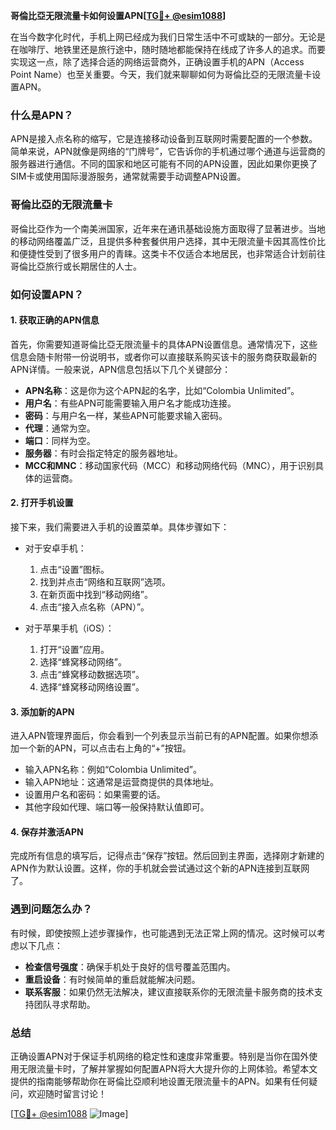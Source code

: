 **哥倫比亞无限流量卡如何设置APN[[TG💪+ @esim1088](https://t.me/s/esim1088)]**

在当今数字化时代，手机上网已经成为我们日常生活中不可或缺的一部分。无论是在咖啡厅、地铁里还是旅行途中，随时随地都能保持在线成了许多人的追求。而要实现这一点，除了选择合适的网络运营商外，正确设置手机的APN（Access Point Name）也至关重要。今天，我们就来聊聊如何为哥倫比亞的无限流量卡设置APN。

### 什么是APN？

APN是接入点名称的缩写，它是连接移动设备到互联网时需要配置的一个参数。简单来说，APN就像是网络的“门牌号”，它告诉你的手机通过哪个通道与运营商的服务器进行通信。不同的国家和地区可能有不同的APN设置，因此如果你更换了SIM卡或使用国际漫游服务，通常就需要手动调整APN设置。

### 哥倫比亞的无限流量卡

哥倫比亞作为一个南美洲国家，近年来在通讯基础设施方面取得了显著进步。当地的移动网络覆盖广泛，且提供多种套餐供用户选择，其中无限流量卡因其高性价比和便捷性受到了很多用户的青睐。这类卡不仅适合本地居民，也非常适合计划前往哥倫比亞旅行或长期居住的人士。

### 如何设置APN？

#### 1. 获取正确的APN信息

首先，你需要知道哥倫比亞无限流量卡的具体APN设置信息。通常情况下，这些信息会随卡附带一份说明书，或者你可以直接联系购买该卡的服务商获取最新的APN详情。一般来说，APN信息包括以下几个关键部分：

- **APN名称**：这是你为这个APN起的名字，比如“Colombia Unlimited”。
- **用户名**：有些APN可能需要输入用户名才能成功连接。
- **密码**：与用户名一样，某些APN可能要求输入密码。
- **代理**：通常为空。
- **端口**：同样为空。
- **服务器**：有时会指定特定的服务器地址。
- **MCC和MNC**：移动国家代码（MCC）和移动网络代码（MNC），用于识别具体的运营商。

#### 2. 打开手机设置

接下来，我们需要进入手机的设置菜单。具体步骤如下：

- 对于安卓手机：
  1. 点击“设置”图标。
  2. 找到并点击“网络和互联网”选项。
  3. 在新页面中找到“移动网络”。
  4. 点击“接入点名称（APN）”。

- 对于苹果手机（iOS）：
  1. 打开“设置”应用。
  2. 选择“蜂窝移动网络”。
  3. 点击“蜂窝移动数据选项”。
  4. 选择“蜂窝移动网络设置”。

#### 3. 添加新的APN

进入APN管理界面后，你会看到一个列表显示当前已有的APN配置。如果你想添加一个新的APN，可以点击右上角的“+”按钮。

- 输入APN名称：例如“Colombia Unlimited”。
- 输入APN地址：这通常是运营商提供的具体地址。
- 设置用户名和密码：如果需要的话。
- 其他字段如代理、端口等一般保持默认值即可。

#### 4. 保存并激活APN

完成所有信息的填写后，记得点击“保存”按钮。然后回到主界面，选择刚才新建的APN作为默认设置。这样，你的手机就会尝试通过这个新的APN连接到互联网了。

### 遇到问题怎么办？

有时候，即使按照上述步骤操作，也可能遇到无法正常上网的情况。这时候可以考虑以下几点：

- **检查信号强度**：确保手机处于良好的信号覆盖范围内。
- **重启设备**：有时候简单的重启就能解决问题。
- **联系客服**：如果仍然无法解决，建议直接联系你的无限流量卡服务商的技术支持团队寻求帮助。

### 总结

正确设置APN对于保证手机网络的稳定性和速度非常重要。特别是当你在国外使用无限流量卡时，了解并掌握如何配置APN将大大提升你的上网体验。希望本文提供的指南能够帮助你在哥倫比亞顺利地设置无限流量卡的APN。如果有任何疑问，欢迎随时留言讨论！

[[TG💪+ @esim1088](https://t.me/s/esim1088) ![Image](https://i.postimg.cc/4NQfJmqS/Snipaste-2025-05-13-00-14-12.png)]